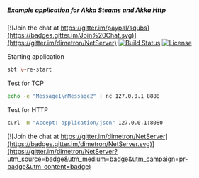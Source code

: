 ##### Example application for Akka Steams and Akka Http

[![Join the chat at https://gitter.im/paypal/squbs](https://badges.gitter.im/Join%20Chat.svg)](https://gitter.im/dimetron/NetServer)
[![Build Status](https://travis-ci.org/dimetron/NetServer.svg?branch=master)](https://travis-ci.org/dimetron/NetServer)
[![License](http://img.shields.io/:license-Apache%202-red.svg)](http://www.apache.org/licenses/LICENSE-2.0.txt)


Starting application

```bash
sbt \~re-start
```

Test for TCP

```bash
echo -e "Message1\nMessage2" | nc 127.0.0.1 8888
```

Test for HTTP

```bash
curl -H "Accept: application/json" 127.0.0.1:8080
```






[![Join the chat at https://gitter.im/dimetron/NetServer](https://badges.gitter.im/dimetron/NetServer.svg)](https://gitter.im/dimetron/NetServer?utm_source=badge&utm_medium=badge&utm_campaign=pr-badge&utm_content=badge)